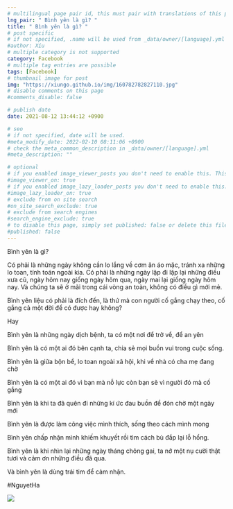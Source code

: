 ```yaml
---
# multilingual page pair id, this must pair with translations of this page. (This name must be unique)
lng_pair: " Bình yên là gì? "
title: " Bình yên là gì? "
# post specific
# if not specified, .name will be used from _data/owner/[language].yml
#author: Xíu
# multiple category is not supported
category: Facebook
# multiple tag entries are possible
tags: [Facebook]
# thumbnail image for post
img: "https://xiungo.github.io/img/160782782827110.jpg"
# disable comments on this page
#comments_disable: false

# publish date
date: 2021-08-12 13:44:12 +0900

# seo
# if not specified, date will be used.
#meta_modify_date: 2022-02-10 08:11:06 +0900
# check the meta_common_description in _data/owner/[language].yml
#meta_description: ""

# optional
# if you enabled image_viewer_posts you don't need to enable this. This is only if image_viewer_posts = false
#image_viewer_on: true
# if you enabled image_lazy_loader_posts you don't need to enable this. This is only if image_lazy_loader_posts = false
#image_lazy_loader_on: true
# exclude from on site search
#on_site_search_exclude: true
# exclude from search engines
#search_engine_exclude: true
# to disable this page, simply set published: false or delete this file
#published: false
---
```


<!-- outline-start -->

Bình yên là gì?

Có phải là những ngày không cần lo lắng về cơm ăn áo mặc, tránh xa những lo toan, tính toán ngoài kia. Có phải là những ngày lặp đi lặp lại những điều xưa cũ, ngày hôm nay giống ngày hôm qua, ngày mai lại giống ngày hôm nay. Và chúng ta sẽ ở mãi trong cái vòng an toàn, không có điều gì mới mẻ.

Bình yên liệu có phải là đích đến, là thứ mà con người cố gắng chạy theo, cố gắng cả một đời để có được hay không?

Hay

Bình yên là những ngày dịch bệnh, ta có một nơi để trở về, để an yên

Bình yên là có một ai đó bên cạnh ta, chia sẻ mọi buồn vui trong cuộc sống.

Bình yên là giữa bộn bề, lo toan ngoài xã hội, khi về nhà có cha mẹ đang chờ

Bình yên là có một ai đó vì bạn mà nỗ lực còn bạn sẽ vì người đó mà cố gắng

Bình yên là khi ta đã quên đi những kí ức đau buồn để đón chờ một ngày mới

Bình yên là được làm công việc mình thích, sống theo cách mình mong

Bình yên chấp nhận mình khiếm khuyết rồi tìm cách bù đắp lại lỗ hổng.

Bình yên là khi nhìn lại những ngày tháng chông gai, ta nở một nụ cười thật tươi và cảm ơn những điều đã qua.

Và bình yên là dùng trái tim để cảm nhận.

#NguyetHa

<!-- outline-end -->

<img src= "https://xiungo.github.io/img/160782782827110.jpg">